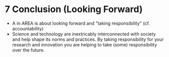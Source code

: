 # 7 Conclusion (Looking Forward)

- A in AREA is about looking forward and "taking responsibility" (cf. accountability)
- Science and technology are inextricably interconnected with society and help shape its norms and practices. By taking responsibility for your research and innovation you are helping to take (some) responsibility over the future.
